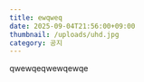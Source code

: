 ```yaml
---
title: ewqweq
date: 2025-09-04T21:56:00+09:00
thumbnail: /uploads/uhd.jpg
category: 공지
---
```

qwewqeqwewqewqe
